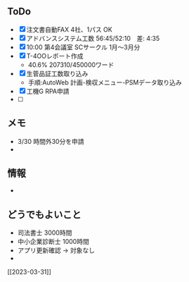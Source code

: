 ## ToDo
- [x] 注文書自動FAX 4社、1パス OK
- [x] アドバンスシステム工数 56:45/52:10　差: 4:35
- [x] 10:00 第4会議室 SCサークル 1月～3月分
- [x] T-4OOレポート作成
	- 40.6% 207310/450000ワード
- [x] 生菅品証工数取り込み
	-  手順:AutoWeb 計画-検収メニュー-PSMデータ取り込み
- [x] 工機G RPA申請
- [ ] 


## メモ
- 3/30 時間外30分を申請
- 


## 情報
- 


## どうでもよいこと
- 司法書士 3000時間
- 中小企業診断士 1000時間
- アプリ更新確認 → 対象なし
- 


[[2023-03-31]]

